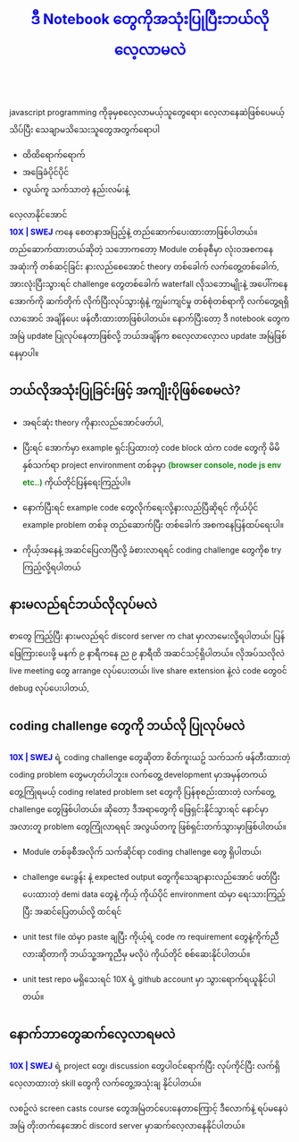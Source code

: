 <h1 align="center" style="color:blue; font-size:25px;padding-block:50px"><b> ဒီ Notebook တွေကိုအသုံးပြုပြီးဘယ်လို လေ့လာမလဲ</b></h1>

 javascript programming ကိုခုမှစလေ့လာမယ့်သူတွေရော၊ လေ့လာနေဆဲဖြစ်ပေမယ့် သိပ်ပြီး သေချာမသိသေးသူတွေအတွက်ရောပါ

-  ထိထိရောက်ရောက်
-  အခြေခံပိုင်ပိုင်
-  လွယ်ကူ သက်သာတဲ့ နည်းလမ်းနဲ့

လေ့လာနိုင်အောင် <br/> <span style="color:blue; font-weight:bold"> 10X | SWEJ</span> ကနေ စေတနာအပြည့်နဲ့ တည်ဆောက်ပေးထားတာဖြစ်ပါတယ်။
တည်ဆောက်ထားတယ်ဆိုတဲ့ သဘောကတော့ Module တစ်ခုစီမှာ လုံးဝအစကနေ အဆုံးကို တစ်ဆင့်ခြင်း နားလည်စေအောင် theory တစ်ခေါက် လက်တွေ့တစ်ခေါက်, အားလုံးပြီးသွားရင် challenge တွေတစ်ခေါက် waterfall လိုသဘောမျိုးနဲ့ အပေါ်ကနေအောက်ကို ဆက်တိုက် လိုက်ပြီးလုပ်သွားရုံနဲ့ ကျွမ်းကျင်မှု တစ်စုံတစ်ရာကို လက်တွေ့ရရှိလာအောင် အချိန်ပေး ဖန်တီးထားတာဖြစ်ပါတယ်။ နောက်ပြီးတော့ ဒီ notebook တွေက အမြဲ update ပြုလုပ်နေတာဖြစ်လို့ ဘယ်အချိန်က စလေ့လာလေ့ာလ update အမြဲဖြစ်နေမှာပါ။

## ဘယ်လိုအသုံးပြုခြင်းဖြင့် အကျိုးပိုဖြစ်စေမလဲ?

-  အရင်ဆုံး theory ကိုနားလည်အောင်ဖတ်ပါ,

-  ပြီးရင် အောက်မှာ example ရှင်းပြထားတဲ့ code block ထဲက code တွေကို မိမိ နှစ်သက်ရာ project environment တစ်ခုမှာ <span style="color:green; font-weight:600">(browser console, node js env etc..)</span> ကိုယ်တိုင်ပြန်ရေးကြည့်ပါ။

-  နောက်ပြီးရင် example code တွေလိုက်ရေးလို့နားလည်ပြီဆိုရင်
   ကိုယ်ပိုင် example problem တစ်ခု တည်ဆောက်ပြီး တစ်ခေါက် အစကနေပြန်ထပ်ရေးပါ။

-  ကိုယ့်အနေနဲ့ အဆင်ပြေလာပြီလို့ ခံစားလာရရင် coding challenge တွေကိုစ try ကြည့်လို့ရပါတယ်

## နားမလည်ရင်ဘယ်လိုလုပ်မလဲ

စာတွေ ကြည့်ပြီး နားမလည်ရင် discord server က chat မှာလာမေးလို့ရပါတယ်၊ ပြန်ဖြေကြားပေးဖို့ မနက် ၉ နာရီကနေ ည ၉ နာရီထိ အဆင်သင့်ရှိပါတယ်။ လိုအပ်သလိုလဲ live meeting တွေ arrange လုပ်ပေးတယ်၊ live share extension နဲ့လဲ code တွေဝင် debug လုပ်ပေးပါတယ်,


## coding challenge တွေကို ဘယ်လို ပြုလုပ်မလဲ

 <span style="color:blue; font-weight:bold"> 10X | SWEJ</span> ရဲ့ coding challenge တွေဆိုတာ စိတ်ကူးယဥ် သက်သက် ဖန်တီးထားတဲ့ coding problem တွေမဟုတ်ပါဘူး။ လက်တွေ့ development မှာအမှန်တကယ် တွေ့ကြုံရမယ့် coding related problem set တွေကို ပြန်စုစည်းထားတဲ့ လက်တွေ့ challenge တွေဖြစ်ပါတယ်။ ဆိုတော့ ဒီအရာတွေကို ‌ဖြေရှင်းနိုင်သွားရင် နောင်မှာ အလားတူ problem တွေကြုံလာရရင် အလွယ်တကူ ဖြစ်ရှင်းတက်သွားမှာဖြစ်ပါတယ်။

-  Module တစ်ခုစီအလိုက် သက်ဆိုင်ရာ coding challenge တွေ ရှိပါတယ်၊

-  challenge မေးခွန်း နဲ့ expected output တွေကိုသေချာနားလည်အောင် ဖတ်ပြီး ပေးထားတဲ့ demi data တွေနဲ့ ကိုယ့် ကိုယ်ပိုင် environment ထဲမှာ ရေးသားကြည့်ပြီး အဆင်ပြေတယ်လို့ ထင်ရင်

-  unit test file ထဲမှာ paste ချပြီး ကိုယ့်ရဲ့ code က requirement တွေနဲ့ကိုက်ညီလားဆိုတာကို ဘယ်သူ့အကူညီမှ မလိုပဲ ကိုယ်တိုင် စစ်ဆေးနိုင်ပါတယ်။

-  unit test repo မရှိသေးရင် 10X ရဲ့ github account မှာ သွားရောက်ရယူနိုင်ပါတယ်။

## နောက်ဘာတွေဆက်လေ့လာရမလဲ

 <span style="color:blue; font-weight:bold"> 10X | SWEJ</span> ရဲ့ project တွေ၊ discussion တွေပါဝင်ရောက်ပြီး လုပ်ကိုင်ပြီး လက်ရှိ လေ့လာထားတဲ့ skill တွေကို လက်တွေ့အသုံးချ နိုင်ပါတယ်။

လစဥ်လဲ screen casts course တွေအမြဲတင်ပေးနေတာကြောင့် ဒီလောက်နဲ့ ရပ်မနေပဲ အမြဲ တိုးတက်နေအောင် discord server မှာဆက်လေ့လာနေနိုင်ပါတယ်။
